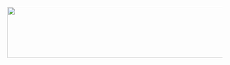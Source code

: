 
<a href="https://github.com/devxb/gitanimals">
  <img
    src="https://render.gitanimals.org/lines/tbvjaos510?pet-id=586079313991124378"
    width="600"
    height="120"
  />
</a>
  
